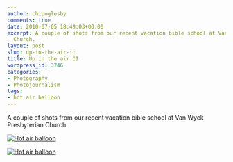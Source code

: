 ```yaml
---
author: chipoglesby
comments: true
date: 2010-07-05 18:49:03+00:00
excerpt: A couple of shots from our recent vacation bible school at Van Wyck Presbyterian
  Church.
layout: post
slug: up-in-the-air-ii
title: Up in the air II
wordpress_id: 3746
categories:
- Photography
- Photojournalism
tags:
- hot air balloon
---
```


A couple of shots from our recent vacation bible school at Van Wyck Presbyterian Church.

[![Hot air balloon](http://farm5.static.flickr.com/4117/4761370502_0f7a22f3ba.jpg)](http://www.flickr.com/photos/chipoglesby/4761370502/)

[![Hot air balloon](http://farm5.static.flickr.com/4102/4760737927_041d544a03.jpg)](http://www.flickr.com/photos/chipoglesby/4760737927/)
